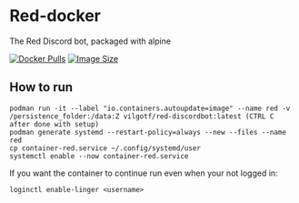 # Red-docker
The Red Discord bot, packaged with alpine

[![Docker Pulls](https://img.shields.io/docker/pulls/vilgotf/red-discordbot)](https://hub.docker.com/r/vilgotf/red-discordbot)
[![Image Size](https://images.microbadger.com/badges/image/vilgotf/red-discordbot.svg)](https://microbadger.com/images/vilgotf/red-discordbot)

## How to run
```
podman run -it --label "io.containers.autoupdate=image" --name red -v /persistence_folder:/data:Z vilgotf/red-discordbot:latest (CTRL C after done with setup)
podman generate systemd --restart-policy=always --new --files --name red
cp container-red.service ~/.config/systemd/user
systemctl enable --now container-red.service
```

If you want the container to continue run even when your not logged in:
```
loginctl enable-linger <username>
```
